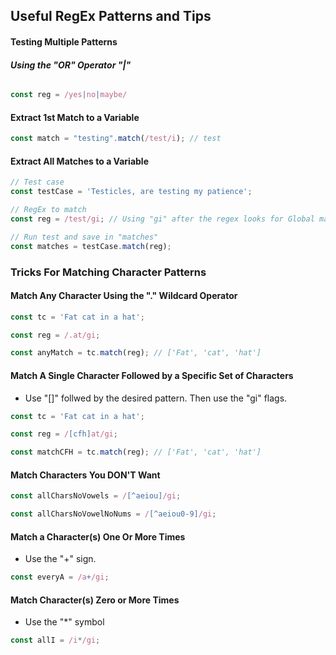 ## Useful RegEx Patterns and Tips

#### __Testing Multiple Patterns__
###### __Using the "OR" Operator "|"__
```javascript
const reg = /yes|no|maybe/
```

#### __Extract 1st Match to a Variable__
```javascript
const match = "testing".match(/test/i); // test
```
#### __Extract All Matches to a Variable__
```javascript
// Test case
const testCase = 'Testicles, are testing my patience';

// RegEx to match
const reg = /test/gi; // Using "gi" after the regex looks for Global matches that are case Insensitive.

// Run test and save in "matches"
const matches = testCase.match(reg);
```
### __Tricks For Matching Character Patterns__

#### __Match Any Character Using the "." Wildcard Operator__
```javascript
const tc = 'Fat cat in a hat';

const reg = /.at/gi;

const anyMatch = tc.match(reg); // ['Fat', 'cat', 'hat']
```
#### __Match A Single Character Followed by a Specific Set of Characters__
- Use "\[]" follwed by the desired pattern. Then use the "gi" flags.
```javascript
const tc = 'Fat cat in a hat';

const reg = /[cfh]at/gi;

const matchCFH = tc.match(reg); // ['Fat', 'cat', 'hat']
```
#### __Match Characters You DON'T Want__
```javascript
const allCharsNoVowels = /[^aeiou]/gi;

const allCharsNoVowelNoNums = /[^aeiou0-9]/gi;
```
#### __Match a Character(s) One Or More Times__
- Use the "+" sign.
```javascript
const everyA = /a+/gi;
```
#### __Match Character(s) Zero or More Times__
- Use the "*" symbol
```javascript
const allI = /i*/gi;
```
